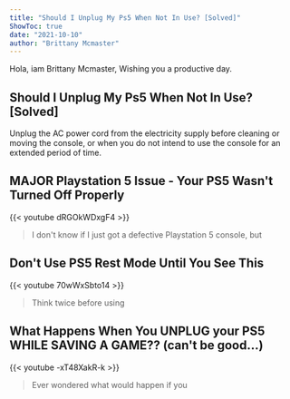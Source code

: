 ```yaml
---
title: "Should I Unplug My Ps5 When Not In Use? [Solved]"
ShowToc: true 
date: "2021-10-10"
author: "Brittany Mcmaster" 
---
```


Hola, iam Brittany Mcmaster, Wishing you a productive day.
## Should I Unplug My Ps5 When Not In Use? [Solved]
Unplug the AC power cord from the electricity supply before cleaning or moving the console, or when you do not intend to use the console for an extended period of time.

## MAJOR Playstation 5 Issue - Your PS5 Wasn't Turned Off Properly
{{< youtube dRGOkWDxgF4 >}}
>I don't know if I just got a defective Playstation 5 console, but 

## Don't Use PS5 Rest Mode Until You See This
{{< youtube 70wWxSbto14 >}}
>Think twice before using 

## What Happens When You UNPLUG your PS5 WHILE SAVING A GAME?? (can't be good...)
{{< youtube -xT48XakR-k >}}
>Ever wondered what would happen if you 

